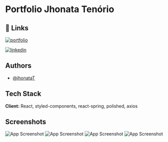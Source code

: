 
# Portfolio Jhonata Tenório



## 🔗 Links
[![portfolio](https://img.shields.io/badge/my_portfolio-000?style=for-the-badge&logo=ko-fi&logoColor=white)](https://www.jhonata-tenorio.com.br/)

[![linkedin](https://img.shields.io/badge/linkedin-0A66C2?style=for-the-badge&logo=linkedin&logoColor=white)](https://www.linkedin.com/in/jhonata-tenorio/)


## Authors

- [@jhonataT](https://www.github.com/jhonataT)


## Tech Stack

**Client:** React, styled-components, react-spring, polished, axios



## Screenshots

![App Screenshot](https://user-images.githubusercontent.com/51134324/236644320-b55088bb-352f-4f5f-a46f-1ecfa9ec2f28.png)
![App Screenshot](https://user-images.githubusercontent.com/51134324/236644359-3cb0582c-2015-41f9-ac64-50b2ce4102d7.png)
![App Screenshot](https://user-images.githubusercontent.com/51134324/236644391-400ddfb3-9a55-4b7f-aa7a-d5f17c01fd45.png)
![App Screenshot](https://user-images.githubusercontent.com/51134324/236644416-0067fb54-edfa-44fb-af6d-c023fca2e895.png)